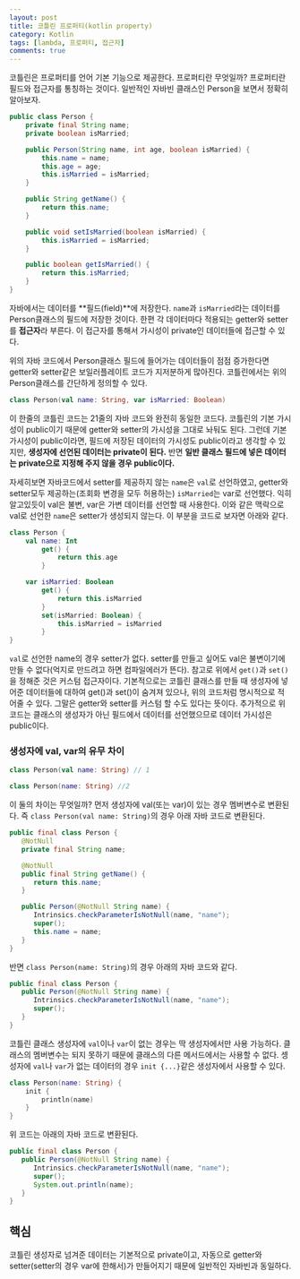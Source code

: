 ```yaml
---
layout: post
title: 코틀린 프로퍼티(kotlin property)
category: Kotlin
tags: [lambda, 프로퍼티, 접근자]
comments: true
---
```


코틀린은 프로퍼티를 언어 기본 기능으로 제공한다. 프로퍼티란 무엇일까? 프로퍼티란 필드와 접근자를 통칭하는 것이다. 일반적인 자바빈 클래스인 Person을 보면서 정확히 알아보자.

```java
public class Person {
    private final String name;
    private boolean isMarried;

    public Person(String name, int age, boolean isMarried) {
        this.name = name;
        this.age = age;
        this.isMarried = isMarried;
    }

    public String getName() {
        return this.name;
    }

    public void setIsMarried(boolean isMarried) {
        this.isMarried = isMarried;
    }

    public boolean getIsMarried() {
        return this.isMarried;
    }
}
```

자바에서는 데이터를 **필드(field)**에 저장한다. `name`과 `isMarried`라는 데이터를 Person클래스의 필드에 저장한 것이다. 한편 각 데이터마다 적용되는 getter와 setter를 **접근자**라 부른다. 이 접근자를 통해서 가시성이 private인 데이터들에 접근할 수 있다.

위의 자바 코드에서 Person클래스 필드에 들어가는 데이터들이 점점 증가한다면 getter와 setter같은 보일러플레이트 코드가 지저분하게 많아진다. 코틀린에서는 위의 Person클래스를 간단하게 정의할 수 있다.

```kotlin
class Person(val name: String, var isMarried: Boolean)
```

이 한줄의 코틀린 코드는 21줄의 자바 코드와 완전히 동일한 코드다. 코틀린의 기본 가시성이 public이기 때문에 getter와 setter의 가시성을 그대로 놔둬도 된다. 그런데 기본 가시성이 public이라면, 필드에 저장된 데이터의 가시성도 public이라고 생각할 수 있지만, **생성자에 선언된 데이터는 private이 된다.** 반면 **일반 클래스 필드에 넣은 데이터는 private으로 지정해 주지 않을 경우 public이다.**

자세히보면 자바코드에서 setter를 제공하지 않는 `name`은 `val`로 선언하였고, getter와 setter모두 제공하는(조회화 변경을 모두 허용하는) `isMarried`는 var로 선언했다. 익히 알고있듯이 val은 불변, var은 가변 데이터를 선언할 때 사용한다. 이와 같은 맥락으로 val로 선언한 `name`은 setter가 생성되지 않는다. 이 부분을 코드로 보자면 아래와 같다.

```kotlin
class Person {
    val name: Int
        get() {
            return this.age
        }

    var isMarried: Boolean
        get() {
            return this.isMarried
        }
        set(isMarried: Boolean) {
            this.isMarried = isMarried
        }
}
```

`val`로 선언한 name의 경우 setter가 없다. setter를 만들고 싶어도 val은 불변이기에 만들 수 없다(억지로 만드려고 하면 컴파일에러가 뜬다). 참고로 위에서 `get()`과 `set()`을 정해준 것은 커스텀 접근자이다. 기본적으로는 코틀린 클래스를 만들 때 생성자에 넣어준 데이터들에 대하여 get()과 set()이 숨겨져 있으나, 위의 코드처럼 명시적으로 적어줄 수 있다. 그말은 getter와 setter를 커스텀 할 수도 있다는 뜻이다. 추가적으로 위 코드는 클래스의 생성자가 아닌 필드에서 데이터를 선언했으므로 데이터 가시성은 public이다.

### 생성자에 val, var의 유무 차이

```kotlin
class Person(val name: String) // 1

class Person(name: String) //2
```

이 둘의 차이는 무엇일까? 먼저 생성자에 val(또는 var)이 있는 경우 멤버변수로 변환된다. 즉 `class Person(val name: String)`의 경우 아래 자바 코드로 변환된다.

```java
public final class Person {
   @NotNull
   private final String name;

   @NotNull
   public final String getName() {
      return this.name;
   }

   public Person(@NotNull String name) {
      Intrinsics.checkParameterIsNotNull(name, "name");
      super();
      this.name = name;
   }
}
```

반면 `class Person(name: String)`의 경우 아래의 자바 코드와 같다.

```java
public final class Person {
   public Person(@NotNull String name) {
      Intrinsics.checkParameterIsNotNull(name, "name");
      super();
   }
}
```

코틀린 클래스 생성자에 `val`이나 `var`이 없는 경우는 딱 생성자에서만 사용 가능하다. 클래스의 멤버변수는 되지 못하기 때문에 클래스의 다른 메서드에서는 사용할 수 없다. 셍성자에 `val`나 `var`가 없는 데이터의 경우 `init {...}`같은 생성자에서 사용할 수 있다.

```kotlin
class Person(name: String) {
    init {
        println(name)
    }
}
```

위 코드는 아래의 자바 코드로 변환된다.

```java
public final class Person {
   public Person(@NotNull String name) {
      Intrinsics.checkParameterIsNotNull(name, "name");
      super();
      System.out.println(name);
   }
}
```

## 핵심

코틀린 생성자로 넘겨준 데이터는 기본적으로 private이고, 자동으로 getter와 setter(setter의 경우 var에 한해서)가 만들어지기 때문에 일반적인 자바빈과 동일하다.
